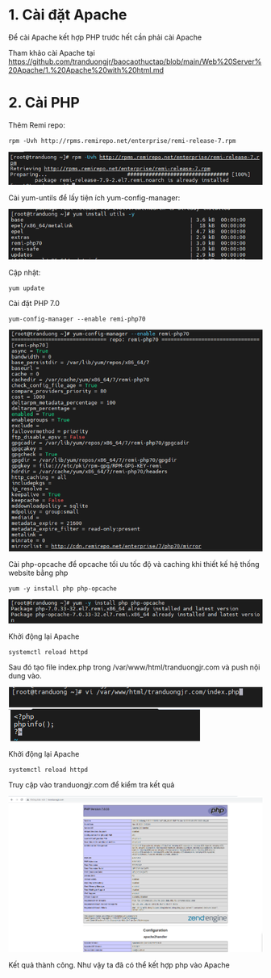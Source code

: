 # 1. Cài đặt Apache
Để cài Apache kết hợp PHP trước hết cần phải cài Apache

Tham khảo cài Apache tại https://github.com/tranduongjr/baocaothuctap/blob/main/Web%20Server%20Apache/1.%20Apache%20with%20html.md 

# 2. Cài PHP

Thêm Remi repo:

```
rpm -Uvh http://rpms.remirepo.net/enterprise/remi-release-7.rpm
```

<img src="img/13.png">

Cài yum-untils để lấy tiện ích yum-config-manager:

<img src="img/14.png">

Cập nhật:

```
yum update
```

Cài đặt PHP 7.0

```
yum-config-manager --enable remi-php70
```

<img src="img/15.png">

Cài php-opcache để opcache tối ưu tốc độ và caching khi thiết kế hệ thống website bằng php

```
yum -y install php php-opcache
```

<img src="img/16.png">

Khởi động lại Apache

```
systemctl reload httpd
```

Sau đó tạo file index.php trong /var/www/html/tranduongjr.com và push nội dung vào.

<img src="img/17.png">

<img src="img/18.png">

Khởi động lại Apache

```
systemctl reload httpd
```

Truy cập vào tranduongjr.com để kiểm tra kết quả

<img src="img/19.png">

Kết quả thành công. Như vậy ta đã có thể kết hợp php vào Apache